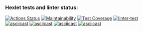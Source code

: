 ### Hexlet tests and linter status:
[![Actions Status](https://github.com/Mikselll/frontend-project-lvl2/workflows/hexlet-check/badge.svg)](https://github.com/Mikselll/frontend-project-lvl2/actions)
[![Maintainability](https://api.codeclimate.com/v1/badges/b4b6f7f0d57b79a8c356/maintainability)](https://codeclimate.com/github/Mikselll/frontend-project-lvl2/maintainability)
[![Test Coverage](https://api.codeclimate.com/v1/badges/b4b6f7f0d57b79a8c356/test_coverage)](https://codeclimate.com/github/Mikselll/frontend-project-lvl2/test_coverage)
[![linter-test](https://github.com/Mikselll/frontend-project-lvl2/actions/workflows/linter-test.yml/badge.svg)](https://github.com/Mikselll/frontend-project-lvl2/actions/workflows/linter-test.yml)
[![asciicast](https://asciinema.org/a/cWjk28VmQwLWsllLY34NOWNuW.svg)](https://asciinema.org/a/cWjk28VmQwLWsllLY34NOWNuW)
[![asciicast](https://asciinema.org/a/apONQsX7yjD4xHyiung8f18px.svg)](https://asciinema.org/a/apONQsX7yjD4xHyiung8f18px)
[![asciicast](https://asciinema.org/a/zLyjBxEPFBV3A6qkLeE8xhqBK.svg)](https://asciinema.org/a/zLyjBxEPFBV3A6qkLeE8xhqBK)
[![asciicast](https://asciinema.org/a/NEUGWHvPCNgxqkN0qAKMSlZ0w.svg)](https://asciinema.org/a/NEUGWHvPCNgxqkN0qAKMSlZ0w)
